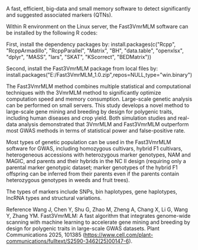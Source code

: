 A fast, efficient, big-data and small memory software to detect significantly and suggested associated markers (QTNs).

Within R environment on the Linux server, the Fast3VmrMLM software can be installed by the following R codes:

First, install the dependency packages by:
install.packages(c("Rcpp", "RcppArmadillo", "RcppParallel", "Matrix", "BH", "data.table", "openxlsx", "dplyr", "MASS", "lars", "SKAT", "KScorrect", "BEDMatrix"))

Second, install the Fast3VmrMLM package from local files by:
install.packages("E:/Fast3VmrMLM_1.0.zip",repos=NULL,type="win.binary")

The Fast3VmrMLM method combines multiple statistical and computational techniques with the 3VmrMLM method to significantly optimize computation speed and memory consumption. Large-scale genetic analysis can be performed on small servers. This study develops a novel method to large-scale gene mining and breeding by design for polygenic traits, including human diseases and crop yield. Both simulation studies and real-data analysis demonstrated that 3VmrMLM and Fast3VmrMLM outperform most GWAS methods in terms of statistical power and false-positive rate.

Most types of genetic population can be used in the Fast3VmrMLM software for GWAS, including homozygous cultivars, hybrid F1 cultivars, heterogeneous accessions with heterozygous marker genotypes, NAM and MAGIC, and parents and their hybrids in the NC II design (requiring only a parental marker genotypic dataset; marker genotypes of the hybrid F1 offspring can be inferred from their parents even if the parents contain heterozygous genotypes in weeds and fruit trees).

The types of markers include SNPs, bin haplotypes, gene haplotypes, lncRNA types and structural variations.

Reference
Wang J, Chen Y, Shu G, Zhao M, Zheng A, Chang X, Li G, Wang Y, Zhang YM. Fast3VmrMLM: A fast algorithm that integrates genome-wide scanning with machine learning to accelerate gene mining and breeding by design for polygenic traits in large-scale GWAS datasets. Plant Communications 2025, 101385 (https://www.cell.com/plant-communications/fulltext/S2590-3462(25)00147-6).
